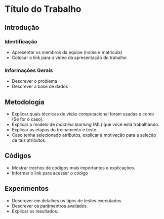 # Título do Trabalho 

## Introdução

### Identificação 
* Apresentar os membros da equipe (nome e mátricula) 
* Colocar o link para o vídeo da apresentação do trabalho 

### Informações Gerais 
* Descrever o problema  
* Descrever a base de dados  

## Metodologia 
* Explicar quais técnicas de visão computacional foram usadas e como (Se for o caso). 
* Explicar o modelo de _machine learning_ (ML) que você está trabalhando. 
* Explicar as etapas do treinamento e teste. 
* Caso tenha selecionado atributos, explicar a motivação para a seleção de tais atributos. 

## Códigos 
* Mostrar trechos de códigos mais importantes e explicações.  
* Informar o link para acessar o código 

## Experimentos 
* Descrever em detalhes os tipos de testes executados. 
* Descrever os parâmentros avaliados. 
* Explicar os resultados. 
